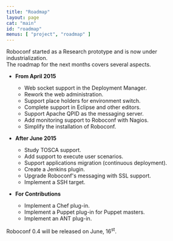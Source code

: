 ```yaml
---
title: "Roadmap"
layout: page
cat: "main"
id: "roadmap"
menus: [ "project", "roadmap" ]
---
```


Roboconf started as a Research prototype and is now under industrialization.  
The roadmap for the next months covers several aspects.

<!-- 
	 &nbsp; <span class="glyphicon glyphicon-ok"></span>
-->

	
* **From April 2015**

	* Web socket support in the Deployment Manager.
	* Rework the web administration.
	* Support place holders for environment switch.
	* Complete support in Eclipse and other editors.
	* Support Apache QPID as the messaging server.
	* Add monitoring support to Roboconf with Nagios.
	* Simplify the installation of Roboconf.
		
* **After June 2015**

	* Study TOSCA support.
	* Add support to execute user scenarios.	
	* Support applications migration (continuous deployment).
	* Create a Jenkins plugin.
	* Upgrade Roboconf's messaging with SSL support.
	* Implement a SSH target.

* **For Contributions**

    * Implement a Chef plug-in.
    * Implement a Puppet plug-in for Puppet masters.
    * Implement an ANT plug-in.

Roboconf 0.4 will be released on June, 16<sup>st</sup>.
